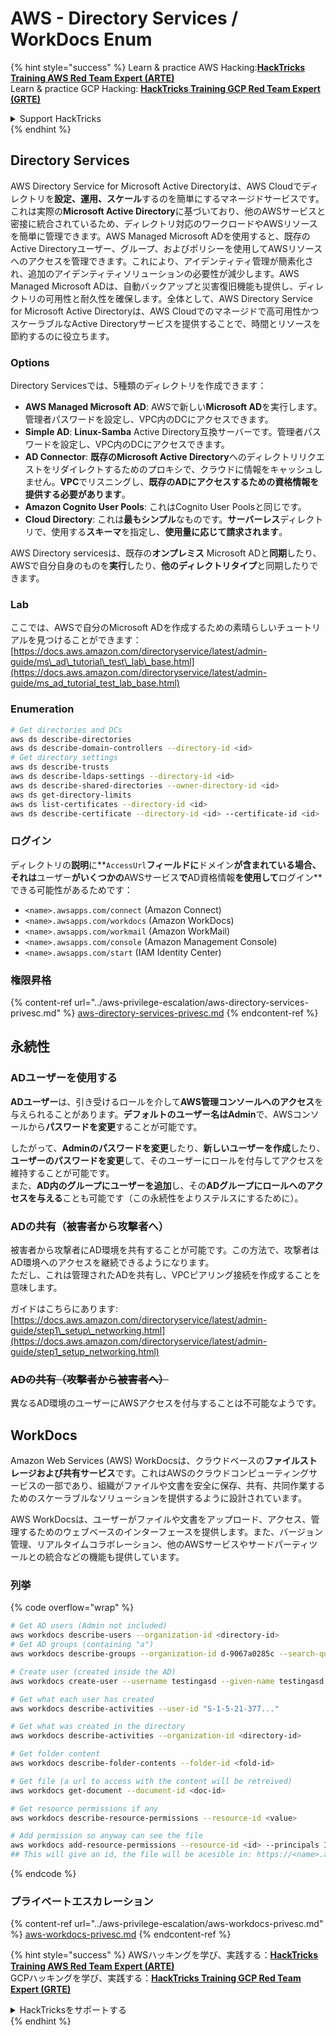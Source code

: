 # AWS - Directory Services / WorkDocs Enum

{% hint style="success" %}
Learn & practice AWS Hacking:<img src="../../../.gitbook/assets/image (1) (1) (1) (1).png" alt="" data-size="line">[**HackTricks Training AWS Red Team Expert (ARTE)**](https://training.hacktricks.xyz/courses/arte)<img src="../../../.gitbook/assets/image (1) (1) (1) (1).png" alt="" data-size="line">\
Learn & practice GCP Hacking: <img src="../../../.gitbook/assets/image (2) (1).png" alt="" data-size="line">[**HackTricks Training GCP Red Team Expert (GRTE)**<img src="../../../.gitbook/assets/image (2) (1).png" alt="" data-size="line">](https://training.hacktricks.xyz/courses/grte)

<details>

<summary>Support HackTricks</summary>

* Check the [**subscription plans**](https://github.com/sponsors/carlospolop)!
* **Join the** 💬 [**Discord group**](https://discord.gg/hRep4RUj7f) or the [**telegram group**](https://t.me/peass) or **follow** us on **Twitter** 🐦 [**@hacktricks\_live**](https://twitter.com/hacktricks_live)**.**
* **Share hacking tricks by submitting PRs to the** [**HackTricks**](https://github.com/carlospolop/hacktricks) and [**HackTricks Cloud**](https://github.com/carlospolop/hacktricks-cloud) github repos.

</details>
{% endhint %}

## Directory Services

AWS Directory Service for Microsoft Active Directoryは、AWS Cloudでディレクトリを**設定、運用、スケール**するのを簡単にするマネージドサービスです。これは実際の**Microsoft Active Directory**に基づいており、他のAWSサービスと密接に統合されているため、ディレクトリ対応のワークロードやAWSリソースを簡単に管理できます。AWS Managed Microsoft ADを使用すると、既存のActive Directoryユーザー、グループ、およびポリシーを使用してAWSリソースへのアクセスを管理できます。これにより、アイデンティティ管理が簡素化され、追加のアイデンティティソリューションの必要性が減少します。AWS Managed Microsoft ADは、自動バックアップと災害復旧機能も提供し、ディレクトリの可用性と耐久性を確保します。全体として、AWS Directory Service for Microsoft Active Directoryは、AWS Cloudでのマネージドで高可用性かつスケーラブルなActive Directoryサービスを提供することで、時間とリソースを節約するのに役立ちます。

### Options

Directory Servicesでは、5種類のディレクトリを作成できます：

* **AWS Managed Microsoft AD**: AWSで新しい**Microsoft AD**を実行します。管理者パスワードを設定し、VPC内のDCにアクセスできます。
* **Simple AD**: **Linux-Samba** Active Directory互換サーバーです。管理者パスワードを設定し、VPC内のDCにアクセスできます。
* **AD Connector**: **既存のMicrosoft Active Directory**へのディレクトリリクエストをリダイレクトするためのプロキシで、クラウドに情報をキャッシュしません。**VPC**でリスニングし、**既存のADにアクセスするための資格情報を提供する必要があります**。
* **Amazon Cognito User Pools**: これはCognito User Poolsと同じです。
* **Cloud Directory**: これは**最もシンプル**なものです。**サーバーレス**ディレクトリで、使用する**スキーマ**を指定し、**使用量に応じて請求されます**。

AWS Directory servicesは、既存の**オンプレミス** Microsoft ADと**同期**したり、AWSで自分自身のものを**実行**したり、**他のディレクトリタイプ**と同期したりできます。

### Lab

ここでは、AWSで自分のMicrosoft ADを作成するための素晴らしいチュートリアルを見つけることができます：[https://docs.aws.amazon.com/directoryservice/latest/admin-guide/ms\_ad\_tutorial\_test\_lab\_base.html](https://docs.aws.amazon.com/directoryservice/latest/admin-guide/ms_ad_tutorial_test_lab_base.html)

### Enumeration
```bash
# Get directories and DCs
aws ds describe-directories
aws ds describe-domain-controllers --directory-id <id>
# Get directory settings
aws ds describe-trusts
aws ds describe-ldaps-settings --directory-id <id>
aws ds describe-shared-directories --owner-directory-id <id>
aws ds get-directory-limits
aws ds list-certificates --directory-id <id>
aws ds describe-certificate --directory-id <id> --certificate-id <id>
```
### ログイン

ディレクトリの**説明**に**`AccessUrl`**フィールドに**ドメイン**が含まれている場合、それは**ユーザー**がいくつかの**AWSサービス**で**AD資格情報**を使用して**ログイン**できる可能性があるためです：

* `<name>.awsapps.com/connect` (Amazon Connect)
* `<name>.awsapps.com/workdocs` (Amazon WorkDocs)
* `<name>.awsapps.com/workmail` (Amazon WorkMail)
* `<name>.awsapps.com/console` (Amazon Management Console)
* `<name>.awsapps.com/start` (IAM Identity Center)

### 権限昇格

{% content-ref url="../aws-privilege-escalation/aws-directory-services-privesc.md" %}
[aws-directory-services-privesc.md](../aws-privilege-escalation/aws-directory-services-privesc.md)
{% endcontent-ref %}

## 永続性

### ADユーザーを使用する

**ADユーザー**は、引き受けるロールを介して**AWS管理コンソールへのアクセス**を与えられることがあります。**デフォルトのユーザー名はAdmin**で、AWSコンソールから**パスワードを変更**することが可能です。

したがって、**Adminのパスワードを変更**したり、**新しいユーザーを作成**したり、**ユーザーのパスワードを変更**して、そのユーザーにロールを付与してアクセスを維持することが可能です。\
また、**AD内のグループにユーザーを追加**し、その**ADグループにロールへのアクセスを与える**ことも可能です（この永続性をよりステルスにするために）。

### ADの共有（被害者から攻撃者へ）

被害者から攻撃者にAD環境を共有することが可能です。この方法で、攻撃者はAD環境へのアクセスを継続できるようになります。\
ただし、これは管理されたADを共有し、VPCピアリング接続を作成することを意味します。

ガイドはこちらにあります: [https://docs.aws.amazon.com/directoryservice/latest/admin-guide/step1\_setup\_networking.html](https://docs.aws.amazon.com/directoryservice/latest/admin-guide/step1_setup_networking.html)

### ~~ADの共有（攻撃者から被害者へ）~~

異なるAD環境のユーザーにAWSアクセスを付与することは不可能なようです。

## WorkDocs

Amazon Web Services (AWS) WorkDocsは、クラウドベースの**ファイルストレージおよび共有サービス**です。これはAWSのクラウドコンピューティングサービスの一部であり、組織がファイルや文書を安全に保存、共有、共同作業するためのスケーラブルなソリューションを提供するように設計されています。

AWS WorkDocsは、ユーザーがファイルや文書をアップロード、アクセス、管理するためのウェブベースのインターフェースを提供します。また、バージョン管理、リアルタイムコラボレーション、他のAWSサービスやサードパーティツールとの統合などの機能も提供しています。

### 列挙

{% code overflow="wrap" %}
```bash
# Get AD users (Admin not included)
aws workdocs describe-users --organization-id <directory-id>
# Get AD groups (containing "a")
aws workdocs describe-groups --organization-id d-9067a0285c --search-query a

# Create user (created inside the AD)
aws workdocs create-user --username testingasd --given-name testingasd --surname testingasd --password <password> --email-address name@directory.domain --organization-id <directory-id>

# Get what each user has created
aws workdocs describe-activities --user-id "S-1-5-21-377..."

# Get what was created in the directory
aws workdocs describe-activities --organization-id <directory-id>

# Get folder content
aws workdocs describe-folder-contents --folder-id <fold-id>

# Get file (a url to access with the content will be retreived)
aws workdocs get-document --document-id <doc-id>

# Get resource permissions if any
aws workdocs describe-resource-permissions --resource-id <value>

# Add permission so anyway can see the file
aws workdocs add-resource-permissions --resource-id <id> --principals Id=anonymous,Type=ANONYMOUS,Role=VIEWER
## This will give an id, the file will be acesible in: https://<name>.awsapps.com/workdocs/index.html#/share/document/<id>
```
{% endcode %}

### プライベートエスカレーション

{% content-ref url="../aws-privilege-escalation/aws-workdocs-privesc.md" %}
[aws-workdocs-privesc.md](../aws-privilege-escalation/aws-workdocs-privesc.md)
{% endcontent-ref %}

{% hint style="success" %}
AWSハッキングを学び、実践する：<img src="../../../.gitbook/assets/image (1) (1) (1) (1).png" alt="" data-size="line">[**HackTricks Training AWS Red Team Expert (ARTE)**](https://training.hacktricks.xyz/courses/arte)<img src="../../../.gitbook/assets/image (1) (1) (1) (1).png" alt="" data-size="line">\
GCPハッキングを学び、実践する：<img src="../../../.gitbook/assets/image (2) (1).png" alt="" data-size="line">[**HackTricks Training GCP Red Team Expert (GRTE)**<img src="../../../.gitbook/assets/image (2) (1).png" alt="" data-size="line">](https://training.hacktricks.xyz/courses/grte)

<details>

<summary>HackTricksをサポートする</summary>

* [**サブスクリプションプラン**](https://github.com/sponsors/carlospolop)を確認してください！
* **💬 [**Discordグループ**](https://discord.gg/hRep4RUj7f)または[**Telegramグループ**](https://t.me/peass)に参加するか、**Twitter** 🐦 [**@hacktricks\_live**](https://twitter.com/hacktricks_live)**をフォローしてください。**
* **[**HackTricks**](https://github.com/carlospolop/hacktricks)および[**HackTricks Cloud**](https://github.com/carlospolop/hacktricks-cloud)のGitHubリポジトリにPRを提出してハッキングトリックを共有してください。**

</details>
{% endhint %}
